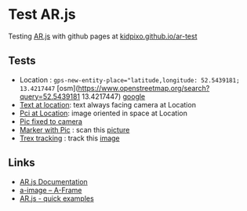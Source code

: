 # Test AR.js

Testing [AR.js](https://ar-js-org.github.io/AR.js-Docs/) with github pages at [kidpixo.github.io/ar-test](https://kidpixo.github.io/ar-test/)

## Tests

- Location : `gps-new-entity-place="latitude,longitude: 52.5439181; 13.4217447` [osm](https://www.openstreetmap.org/search?query=52.5439181 13.4217447) [google](https://www.google.com/maps/place/52.5439181,13.4217447)
- [Text at location](location.html): text always facing camera at Location
- [Pci at Location](location_pic.html): image oriented in space at Location  
- [Pic fixed to camera](test-img.html)
- [Marker with Pic](marker_pic.html) : scan this [picture](images/hiro.png)
- [Trex tracking](tracking_trex.html) : track this [image](https://raw.githubusercontent.com/AR-js-org/AR.js/master/aframe/examples/image-tracking/nft/trex-image-big.jpeg)

## Links 

- [AR.js Documentation](https://ar-js-org.github.io/AR.js-Docs/)
- [a-image – A-Frame](https://aframe.io/docs/1.0.0/primitives/a-image.html)
- [AR.js - quick examples](https://ar-js-org.github.io/AR.js/)

